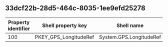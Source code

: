 ## 33dcf22b-28d5-464c-8035-1ee9efd25278

Property identifier | Shell property key | Shell name | Alias
--- | --- | --- | ---
100 | PKEY_GPS_LongitudeRef | System.GPS.LongitudeRef | 


